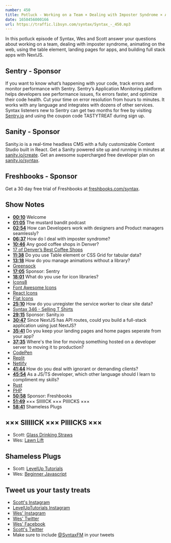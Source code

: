 ```yaml
---
number: 450
title: Potluck - Working on a Team × Dealing with Imposter Syndrome × Animating on the Web × Icon Libraries × Demanding Clients
date: 1650456000166
url: https://traffic.libsyn.com/syntax/Syntax_-_450.mp3
---
```


In this potluck episode of Syntax, Wes and Scott answer your questions about working on a team, dealing with imposter syndrome, animating on the web, using the table element, landing pages for apps, and building full stack apps with NextJS.

## Sentry   - Sponsor

If you want to know what’s happening with your code, track errors and monitor performance with Sentry. Sentry’s Application Monitoring platform helps developers see performance issues, fix errors faster, and optimize their code health. Cut your time on error resolution from hours to minutes. It works with any language and integrates with dozens of other services. Syntax listeners new to Sentry can get two months for  free by visiting [Sentry.io](https://sentry.io) and using the coupon code TASTYTREAT during sign up.

## Sanity - Sponsor

Sanity.io is a real-time headless CMS with a fully customizable Content Studio built in React. Get a Sanity powered site up and running in minutes at [sanity.io/create](https://www.sanity.io/create). Get an awesome supercharged free developer plan on [sanity.io/syntax](https://www.sanity.io/syntax).

## Freshbooks - Sponsor

Get a 30 day free trial of Freshbooks at [freshbooks.com/syntax](https://freshbooks.com/syntax).

## Show Notes

* **[00:10](#t=00:10)** Welcome
* **[01:05](#t=01:05)** The mustard bandit podcast
* **[02:54](#t=02:54)** How can Developers work with designers and Product managers seamlessly?
* **[06:37](#t=06:37)** How do I deal with imposter syndrome?
* **[10:46](#t=10:46)** Any good coffee shops in Denver?
* [17 of Denver’s Best Coffee Shops](https://www.5280.com/2021/12/17-of-denvers-best-coffee-shops/)
* **[11:38](#t=11:38)** Do you use Table element or CSS Grid for tabular data?
* **[13:18](#t=13:18)** How do you manage animations without a library?
* [Greensock](https://greensock.com)
* **[17:05](#t=17:05)** Sponsor: Sentry
* **[18:01](#t=18:01)** What do you use for icon libraries?
* [Icons8](https://icons8.com)
* [Font Awesome Icons](https://fontawesome.com/icons)
* [React Icons](https://react-icons.github.io/react-icons/)
* [Flat Icons](https://www.flaticon.com)
* **[25:10](#t=25:10)** How do you unregister the service worker to clear site data?
* [Syntax 346 - Selling T Shirts](https://syntax.fm/show/346/selling-and-shipping-t-shirts-with-typescript)
* **[29:15](#t=29:15)** Sponsor: Sanity.io
* **[30:47](#t=30:47)** Since NextJS has API routes, could you build a full-stack application using just NextJS?
* **[35:41](#t=35:41)** Do you keep your landing pages and home pages seperate from your app?
* **[37:35](#t=37:35)** Where's the line for moving something hosted on a developer server to moving it to production?
* [CodePen](https://codepen.io)
* [Replit](https://replit.com)
* [Netlify](https://www.netlify.com)
* **[41:44](#t=41:44)** How do you deal with ignorant or demanding clients?
* **[45:54](#t=45:54)** As a JS/TS developer, which other language should I learn to compliment my skills?
* [Rust](https://www.rust-lang.org)
* [PHP](https://www.php.net)
* **[50:58](#t=50:58)** Sponsor: Freshbooks
* **[51:49](#t=51:49)** ××× SIIIIICK ××× PIIIICKS ×××
* **[58:41](#t=58:41)** Shameless Plugs

## ××× SIIIIICK ××× PIIIICKS ×××

* Scott: [Glass Drinking Straws](https://amzn.to/3xDd31E)
* Wes: [Lawn Lift](https://amzn.to/3jFIzUP)

## Shameless Plugs

* Scott: [LevelUp Tutorials](https://leveluptutorials.com/)
* Wes: [Beginner Javascript](https://beginnerjavascript.com)

## Tweet us your tasty treats

* [Scott's Instagram](https://www.instagram.com/stolinski/)
* [LevelUpTutorials Instagram](https://www.instagram.com/LevelUpTutorials/)
* [Wes' Instagram](https://www.instagram.com/wesbos/)
* [Wes' Twitter](https://twitter.com/wesbos)
* [Wes' Facebook](https://www.facebook.com/wesbos.developer)
* [Scott's Twitter](https://twitter.com/stolinski)
* Make sure to include [@SyntaxFM](https://twitter.com/SyntaxFM) in your tweets
